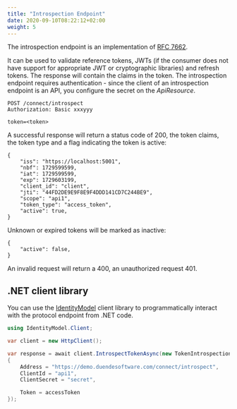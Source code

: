 ```yaml
---
title: "Introspection Endpoint"
date: 2020-09-10T08:22:12+02:00
weight: 5
---
```


The introspection endpoint is an implementation of [RFC 7662](https://tools.ietf.org/html/rfc7662).

It can be used to validate reference tokens, JWTs (if the consumer does not have support for appropriate JWT or cryptographic libraries) and refresh tokens. The response will contain the claims in the token.
The introspection endpoint requires authentication - since the client of an introspection endpoint is an API, you configure the secret on the *ApiResource*.

```
POST /connect/introspect
Authorization: Basic xxxyyy

token=<token>
```

A successful response will return a status code of 200, the token claims, the token type and a flag indicating the token is active:

```
{
    "iss": "https://localhost:5001",
    "nbf": 1729599599,
    "iat": 1729599599,
    "exp": 1729603199,
    "client_id": "client",
    "jti": "44FD2DE9E9F8E9F4DDD141CD7C244BE9",
    "scope": "api1",
    "token_type": "access_token",
    "active": true,
}
```

Unknown or expired tokens will be marked as inactive:

```
{
    "active": false,
}
```

An invalid request will return a 400, an unauthorized request 401.

## .NET client library
You can use the [IdentityModel](https://identitymodel.readthedocs.io) client library to programmatically interact with the protocol endpoint from .NET code. 

```cs
using IdentityModel.Client;

var client = new HttpClient();

var response = await client.IntrospectTokenAsync(new TokenIntrospectionRequest
{
    Address = "https://demo.duendesoftware.com/connect/introspect",
    ClientId = "api1",
    ClientSecret = "secret",

    Token = accessToken
});
```
